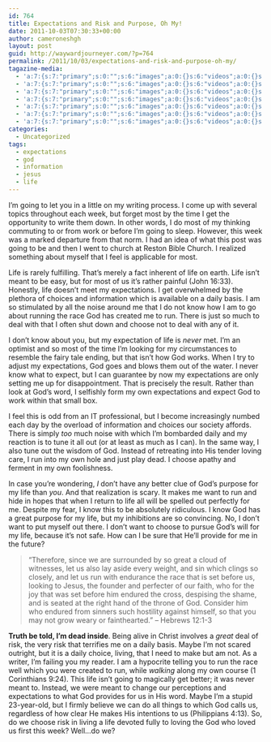 ```yaml
---
id: 764
title: Expectations and Risk and Purpose, Oh My!
date: 2011-10-03T07:30:33+00:00
author: cameroneshgh
layout: post
guid: http://waywardjourneyer.com/?p=764
permalink: /2011/10/03/expectations-and-risk-and-purpose-oh-my/
tagazine-media:
  - 'a:7:{s:7:"primary";s:0:"";s:6:"images";a:0:{}s:6:"videos";a:0:{}s:11:"image_count";s:1:"0";s:6:"author";s:8:"19879429";s:7:"blog_id";s:8:"19280981";s:9:"mod_stamp";s:19:"2011-10-03 11:41:21";}'
  - 'a:7:{s:7:"primary";s:0:"";s:6:"images";a:0:{}s:6:"videos";a:0:{}s:11:"image_count";s:1:"0";s:6:"author";s:8:"19879429";s:7:"blog_id";s:8:"19280981";s:9:"mod_stamp";s:19:"2011-10-03 11:41:21";}'
  - 'a:7:{s:7:"primary";s:0:"";s:6:"images";a:0:{}s:6:"videos";a:0:{}s:11:"image_count";s:1:"0";s:6:"author";s:8:"19879429";s:7:"blog_id";s:8:"19280981";s:9:"mod_stamp";s:19:"2011-10-03 11:41:21";}'
  - 'a:7:{s:7:"primary";s:0:"";s:6:"images";a:0:{}s:6:"videos";a:0:{}s:11:"image_count";s:1:"0";s:6:"author";s:8:"19879429";s:7:"blog_id";s:8:"19280981";s:9:"mod_stamp";s:19:"2011-10-03 11:41:21";}'
  - 'a:7:{s:7:"primary";s:0:"";s:6:"images";a:0:{}s:6:"videos";a:0:{}s:11:"image_count";s:1:"0";s:6:"author";s:8:"19879429";s:7:"blog_id";s:8:"19280981";s:9:"mod_stamp";s:19:"2011-10-03 11:41:21";}'
  - 'a:7:{s:7:"primary";s:0:"";s:6:"images";a:0:{}s:6:"videos";a:0:{}s:11:"image_count";s:1:"0";s:6:"author";s:8:"19879429";s:7:"blog_id";s:8:"19280981";s:9:"mod_stamp";s:19:"2011-10-03 11:41:21";}'
  - 'a:7:{s:7:"primary";s:0:"";s:6:"images";a:0:{}s:6:"videos";a:0:{}s:11:"image_count";s:1:"0";s:6:"author";s:8:"19879429";s:7:"blog_id";s:8:"19280981";s:9:"mod_stamp";s:19:"2011-10-03 11:41:21";}'
categories:
  - Uncategorized
tags:
  - expectations
  - god
  - information
  - jesus
  - life
---
```

I&#8217;m going to let you in a little on my writing process. I come up with several topics throughout each week, but forget most by the time I get the opportunity to write them down. In other words, I do most of my thinking commuting to or from work or before I&#8217;m going to sleep. However, this week was a marked departure from that norm. I had an idea of what this post was going to be and then I went to church at Reston Bible Church. I realized something about myself that I feel is applicable for most.

Life is rarely fulfilling. That&#8217;s merely a fact inherent of life on earth. Life isn&#8217;t meant to be easy, but for most of us it&#8217;s rather painful (John 16:33). Honestly, life doesn&#8217;t meet my expectations. I get overwhelmed by the plethora of choices and information which is available on a daily basis. I am so stimulated by all the noise around me that I do not know how I am to go about running the race God has created me to run. There is just so much to deal with that I often shut down and choose not to deal with any of it.

I don&#8217;t know about you, but my expectation of life is _never_ met. I&#8217;m an optimist and so most of the time I&#8217;m looking for my circumstances to resemble the fairy tale ending, but that isn&#8217;t how God works. When I try to adjust my expectations, God goes and blows them out of the water. I never know what to expect, but I can guarantee by now my expectations are only setting me up for disappointment. That is precisely the result. Rather than look at God&#8217;s word, I selfishly form my own expectations and expect God to work within that small box.

I feel this is odd from an IT professional, but I become increasingly numbed each day by the overload of information and choices our society affords. There is simply _too_ much noise with which I&#8217;m bombarded daily and my reaction is to tune it all out (or at least as much as I can). In the same way, I also tune out the wisdom of God. Instead of retreating into His tender loving care, I run into my own hole and just play dead. I choose apathy and ferment in my own foolishness.

In case you&#8217;re wondering, _I_ don&#8217;t have any better clue of God&#8217;s purpose for my life than _you_. And that realization is scary. It makes me want to run and hide in hopes that when I return to life all will be spelled out perfectly for me. Despite my fear, I know this to be absolutely ridiculous. I know God has a great purpose for my life, but my inhibitions are so convincing. No, I don&#8217;t want to put myself out there. I don&#8217;t want to choose to pursue God&#8217;s will for my life, because it&#8217;s not safe. How can I be sure that He&#8217;ll provide for me in the future?

> &#8220;Therefore, since we are surrounded by so great a cloud of witnesses, let us also lay aside every weight, and sin which clings so closely, and let us run with endurance the race that is set before us, looking to Jesus, the founder and perfecter of our faith, who for the joy that was set before him endured the cross, despising the shame, and is seated at the right hand of the throne of God. Consider him who endured from sinners such hostility against himself, so that you may not grow weary or fainthearted.&#8221; &#8211; Hebrews 12:1-3

**Truth be told, I&#8217;m dead inside**. Being alive in Christ involves a _great_ deal of risk, the very risk that terrifies me on a daily basis. Maybe I&#8217;m not scared outright, but it is a daily choice, living, that I need to make but am not. As a writer, I&#8217;m failing you my reader. I am a hypocrite telling you to run the race well which you were created to run, while _walking_ along my own course (1 Corinthians 9:24). This life isn&#8217;t going to magically get better; it was never meant to. Instead, we were meant to change our perceptions and expectations to what God provides for us in His word. Maybe I&#8217;m a stupid 23-year-old, but I firmly believe we can do all things to which God calls us, regardless of how clear He makes His intentions to us (Philippians 4:13). So, do we choose risk in living a life devoted fully to loving the God who loved us first this week? Well&#8230;do we?